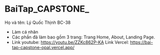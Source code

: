 # BaiTap_CAPSTONE_

Họ và tên: Lý Quốc Thịnh BC-38

- Làm cá nhân
- Các phần đã làm bao gồm 3 trang: Trang Home, About, Landing Page.
- Link youtube: https://youtu.be/ZZKc862P-KA
Link Vercel: https://bai-tap-capstone-opal.vercel.app/

